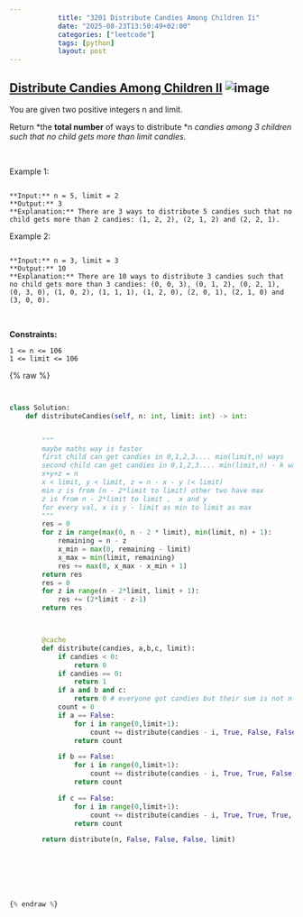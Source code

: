 ```yaml
---
            title: "3201 Distribute Candies Among Children Ii"
            date: "2025-08-23T13:50:49+02:00"
            categories: ["leetcode"]
            tags: [python]
            layout: post
---
```

            
## [Distribute Candies Among Children II](https://leetcode.com/problems/distribute-candies-among-children-ii) ![image](https://img.shields.io/badge/Difficulty-Medium-orange)

You are given two positive integers n and limit.

Return *the **total number** of ways to distribute *n *candies among *3* children such that no child gets more than *limit* candies.*

 

Example 1:

```

**Input:** n = 5, limit = 2
**Output:** 3
**Explanation:** There are 3 ways to distribute 5 candies such that no child gets more than 2 candies: (1, 2, 2), (2, 1, 2) and (2, 2, 1).

```

Example 2:

```

**Input:** n = 3, limit = 3
**Output:** 10
**Explanation:** There are 10 ways to distribute 3 candies such that no child gets more than 3 candies: (0, 0, 3), (0, 1, 2), (0, 2, 1), (0, 3, 0), (1, 0, 2), (1, 1, 1), (1, 2, 0), (2, 0, 1), (2, 1, 0) and (3, 0, 0).

```

 

**Constraints:**

	1 <= n <= 106
	1 <= limit <= 106

{% raw %}


```python


class Solution:
    def distributeCandies(self, n: int, limit: int) -> int:


        """
        maybe maths way is faster
        first child can get candies in 0,1,2,3.... min(limit,n) ways
        second child can get candies in 0,1,2,3.... min(limit,n) - k ways
        x+y+z = n
        x < limit, y < limit, z = n - x - y (< limit)
        min z is from (n - 2*limit to limit) other two have max 
        z is from n - 2*limit to limit ,  x and y 
        for every val, x is y - limit as min to limit as max
        """
        res = 0
        for z in range(max(0, n - 2 * limit), min(limit, n) + 1):
            remaining = n - z
            x_min = max(0, remaining - limit)
            x_max = min(limit, remaining)
            res += max(0, x_max - x_min + 1)
        return res
        res = 0
        for z in range(n - 2*limit, limit + 1):
            res += (2*limit - z-1)
        return res



        @cache
        def distribute(candies, a,b,c, limit):
            if candies < 0:
                return 0
            if candies == 0:
                return 1
            if a and b and c:
                return 0 # everyone got candies but their sum is not n
            count = 0
            if a == False:
                for i in range(0,limit+1):
                    count += distribute(candies - i, True, False, False, limit)
                return count

            if b == False:
                for i in range(0,limit+1):
                    count += distribute(candies - i, True, True, False, limit)
                return count

            if c == False:
                for i in range(0,limit+1):
                    count += distribute(candies - i, True, True, True, limit)
                return count

        return distribute(n, False, False, False, limit)


            

        


{% endraw %}
```
